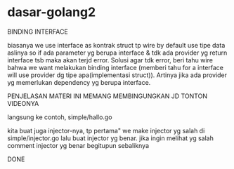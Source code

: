 # dasar-golang2
BINDING INTERFACE

biasanya we use interface as kontrak struct tp wire by default use tipe data aslinya so if ada parameter yg berupa interface & tdk ada provider yg return interface tsb maka akan terjd error. Solusi agar tdk error, beri tahu wire bahwa we want melakukan binding interface (memberi tahu for a interface will use provider dg tipe apa(implementasi struct)). Artinya jika ada provider yg memerlukan dependency yg berupa interface. 

PENJELASAN MATERI INI MEMANG MEMBINGUNGKAN JD TONTON VIDEONYA 

langsung ke contoh, simple/hallo.go

kita buat juga injector-nya, tp pertama" we make injector yg salah di simple/injector.go lalu buat injector yg benar. jika ingin melihat yg salah comment injector yg benar begitupun sebaliknya

DONE